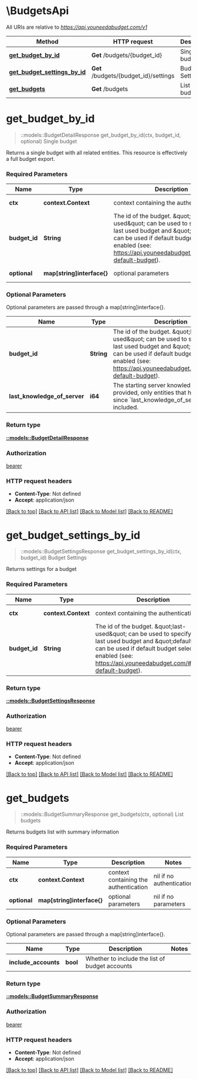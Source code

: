 # \BudgetsApi

All URIs are relative to *https://api.youneedabudget.com/v1*

Method | HTTP request | Description
------------- | ------------- | -------------
[**get_budget_by_id**](BudgetsApi.md#get_budget_by_id) | **Get** /budgets/{budget_id} | Single budget
[**get_budget_settings_by_id**](BudgetsApi.md#get_budget_settings_by_id) | **Get** /budgets/{budget_id}/settings | Budget Settings
[**get_budgets**](BudgetsApi.md#get_budgets) | **Get** /budgets | List budgets


# **get_budget_by_id**
> ::models::BudgetDetailResponse get_budget_by_id(ctx, budget_id, optional)
Single budget

Returns a single budget with all related entities.  This resource is effectively a full budget export.

### Required Parameters

Name | Type | Description  | Notes
------------- | ------------- | ------------- | -------------
 **ctx** | **context.Context** | context containing the authentication | nil if no authentication
  **budget_id** | **String**| The id of the budget. \&quot;last-used\&quot; can be used to specify the last used budget and \&quot;default\&quot; can be used if default budget selection is enabled (see: https://api.youneedabudget.com/#oauth-default-budget). | 
 **optional** | **map[string]interface{}** | optional parameters | nil if no parameters

### Optional Parameters
Optional parameters are passed through a map[string]interface{}.

Name | Type | Description  | Notes
------------- | ------------- | ------------- | -------------
 **budget_id** | **String**| The id of the budget. \&quot;last-used\&quot; can be used to specify the last used budget and \&quot;default\&quot; can be used if default budget selection is enabled (see: https://api.youneedabudget.com/#oauth-default-budget). | 
 **last_knowledge_of_server** | **i64**| The starting server knowledge.  If provided, only entities that have changed since &#x60;last_knowledge_of_server&#x60; will be included. | 

### Return type

[**::models::BudgetDetailResponse**](BudgetDetailResponse.md)

### Authorization

[bearer](../README.md#bearer)

### HTTP request headers

 - **Content-Type**: Not defined
 - **Accept**: application/json

[[Back to top]](#) [[Back to API list]](../README.md#documentation-for-api-endpoints) [[Back to Model list]](../README.md#documentation-for-models) [[Back to README]](../README.md)

# **get_budget_settings_by_id**
> ::models::BudgetSettingsResponse get_budget_settings_by_id(ctx, budget_id)
Budget Settings

Returns settings for a budget

### Required Parameters

Name | Type | Description  | Notes
------------- | ------------- | ------------- | -------------
 **ctx** | **context.Context** | context containing the authentication | nil if no authentication
  **budget_id** | **String**| The id of the budget. \&quot;last-used\&quot; can be used to specify the last used budget and \&quot;default\&quot; can be used if default budget selection is enabled (see: https://api.youneedabudget.com/#oauth-default-budget). | 

### Return type

[**::models::BudgetSettingsResponse**](BudgetSettingsResponse.md)

### Authorization

[bearer](../README.md#bearer)

### HTTP request headers

 - **Content-Type**: Not defined
 - **Accept**: application/json

[[Back to top]](#) [[Back to API list]](../README.md#documentation-for-api-endpoints) [[Back to Model list]](../README.md#documentation-for-models) [[Back to README]](../README.md)

# **get_budgets**
> ::models::BudgetSummaryResponse get_budgets(ctx, optional)
List budgets

Returns budgets list with summary information

### Required Parameters

Name | Type | Description  | Notes
------------- | ------------- | ------------- | -------------
 **ctx** | **context.Context** | context containing the authentication | nil if no authentication
 **optional** | **map[string]interface{}** | optional parameters | nil if no parameters

### Optional Parameters
Optional parameters are passed through a map[string]interface{}.

Name | Type | Description  | Notes
------------- | ------------- | ------------- | -------------
 **include_accounts** | **bool**| Whether to include the list of budget accounts | 

### Return type

[**::models::BudgetSummaryResponse**](BudgetSummaryResponse.md)

### Authorization

[bearer](../README.md#bearer)

### HTTP request headers

 - **Content-Type**: Not defined
 - **Accept**: application/json

[[Back to top]](#) [[Back to API list]](../README.md#documentation-for-api-endpoints) [[Back to Model list]](../README.md#documentation-for-models) [[Back to README]](../README.md)

